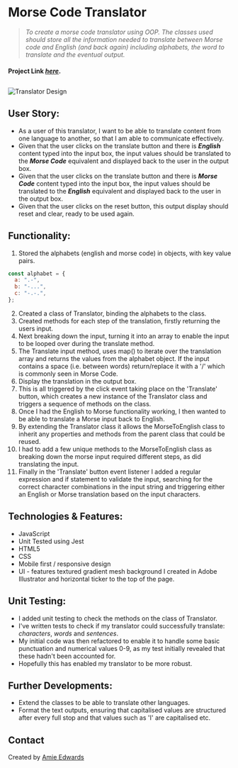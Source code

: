 # Morse Code Translator

> _To create a morse code translator using OOP. The classes used should store all the information needed to translate between Morse code and English (and back again) including alphabets, the word to translate and the eventual output._ </br>

#### Project Link [_here_](https://amiehannah.github.io/morse-code-translator/).

##

![Translator Design](assets/morse-code-translator-screenshot.png)

## User Story:

- As a user of this translator, I want to be able to translate content from one language to another, so that I am able to communicate effectively.
- Given that the user clicks on the translate button and there is **_English_** content typed into the input box, the input values should be translated to the **_Morse Code_** equivalent and displayed back to the user in the output box.
- Given that the user clicks on the translate button and there is **_Morse Code_** content typed into the input box, the input values should be translated to the **_English_** equivalent and displayed back to the user in the output box.
- Given that the user clicks on the reset button, this output display should reset and clear, ready to be used again.

## Functionality:

1. Stored the alphabets (english and morse code) in objects, with key value pairs.

```javascript
const alphabet = {
  a: ".-",
  b: "-...",
  c: "-.-.",
};
```

2. Created a class of Translator, binding the alphabets to the class.
3. Created methods for each step of the translation, firstly returning the users input.
4. Next breaking down the input, turning it into an array to enable the input to be looped over during the translate method.
5. The Translate input method, uses map() to iterate over the translation array and returns the values from the alphabet object. If the input contains a space (i.e. between words) return/replace it with a '/' which is commonly seen in Morse Code.
6. Display the translation in the output box.
7. This is all triggered by the click event taking place on the 'Translate' button, which creates a new instance of the Translator class and triggers a sequence of methods on the class.
8. Once I had the English to Morse functionality working, I then wanted to be able to translate a Morse input back to English.
9. By extending the Translator class it allows the MorseToEnglish class to inherit any properties and methods from the parent class that could be reused.
10. I had to add a few unique methods to the MorseToEnglish class as breaking down the morse input required different steps, as did translating the input.
11. Finally in the 'Translate' button event listener I added a regular expression and if statement to validate the input, searching for the correct character combinations in the input string and triggering either an English or Morse translation based on the input characters.

## Technologies & Features:

- JavaScript
- Unit Tested using Jest
- HTML5
- CSS
- Mobile first / responsive design
- UI - features textured gradient mesh background I created in Adobe Illustrator and horizontal ticker to the top of the page.

## Unit Testing: <br/>

- I added unit testing to check the methods on the class of Translator.
- I've written tests to check if my translator could successfully translate: _characters_, _words_ and _sentences_.
- My initial code was then refactored to enable it to handle some basic punctuation and numerical values 0-9, as my test initially revealed that these hadn't been accounted for.
- Hopefully this has enabled my translator to be more robust.

## Further Developments:

- Extend the classes to be able to translate other languages.
- Format the text outputs, ensuring that capitalised values are structured after every full stop and that values such as 'I' are capitalised etc.

## Contact

Created by [Amie Edwards](mailto:amie.edwards17@gmail.com)
